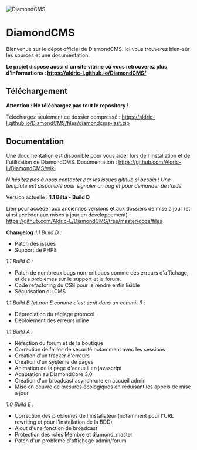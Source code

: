 ![DiamondCMS](https://aldric-l.github.io/DiamondCMS/img/logo.png)
# DiamondCMS


Bienvenue sur le dépot officiel de DiamondCMS.
Ici vous trouverez bien-sûr les sources et une documentation. 

**Le projet dispose aussi d'un site vitrine où vous retrouverez plus d'informations : https://aldric-l.github.io/DiamondCMS/**

## Téléchargement


**Attention : Ne téléchargez pas tout le repository !**

Téléchargez seulement ce dossier compressé : https://aldric-l.github.io/DiamondCMS/files/diamondcms-last.zip


## Documentation

Une documentation est disponible pour vous aider lors de l'installation et de l'utilisation de DiamondCMS.
Documentation : https://github.com/Aldric-L/DiamondCMS/wiki


*N'hésitez pas à nous contacter par les issues github si besoin ! Une template est disponible pour signaler un bug et pour demander de l'aide.*

Version actuelle : **1.1 Béta - Build D**

Lien pour accèder aux anciennes versions et aux dossiers de mise à jour (et ainsi accèder aux mises à jour en développement) : https://github.com/Aldric-L/DiamondCMS/tree/master/docs/files


**Changelog**
*1.1 Build D :*
- Patch des issues
- Support de PHP8

*1.1 Build C :*
- Patch de nombreux bugs non-critiques comme des erreurs d'affichage, et des problèmes sur le support et le forum.
- Code refactoring du CSS pour le rendre enfin lisible
- Sécurisation du CMS

*1.1 Build B (et non E comme c'est écrit dans un commit !) :*
- Dépreciation du réglage protocol
- Déploiement des erreurs inline

*1.1 Build A :*
- Réfection du forum et de la boutique
- Correction de failles de sécurité notamment avec les sessions
- Création d'un tracker d'erreurs
- Création d'un système de pages
- Animation de la page d'accueil en javascript
- Adaptation au DiamondCore 3.0
- Création d'un broadcast asynchrone en accueil admin
- Mise en oeuvre de mesures écologiques en réduisant les appels de mise à jour


*1.0 Build E :*
* Correction des problèmes de l'installateur (notamment pour l'URL rewriting et pour l'installation de la BDD)
* Ajout d'une fonction de broadcast
* Protection des roles Membre et diamond_master
* Patch d'un problème d'affichage admin/forum
